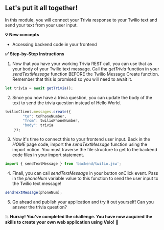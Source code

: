 ## Let's put it all together!

In this module, you will connect your Trivia response to your Twilio text and send your text from your user input.

**:bulb: New concepts**
- Accessing backend code in your frontend

**:white_check_mark: Step-by-Step Instructions**

1. Now that you have your working Trivia REST call, you can use that as your body of your Twilio text message. Call the _getTrivia_ function in your _sendTextMessage_ function BEFORE the Twilio Message Create function. Remember that this is promised so you will need to await it.
```JavaScript
let trivia = await getTrivia();

```


2. Since you now have a trivia question, you can update the body of the text to send the trivia question instead of Hello World.
```JavaScript
twilioClient.messages.create({
        "to": toPhoneNumber,
        "from": twilioPhoneNumber,
        "body": trivia
    });
```

3. Now it's time to connect this to your frontend user input. Back in the _HOME_ page code, import the _sendTextMessage_ function using the import notion. You must traverse the file structure to get to the backend code files in your import statement.
```JavaScript
import { sendTextMessage } from 'backend/twilio.jsw';
```

4. Finall, you can call _sendTextMessage_ in your button onClick event. Pass in the _phoneNum_ variable value to this function to send the user input to the Twilio text message!
```JavaScript
sendTextMessage(phoneNum);
```

5. Go ahead and publish your application and try it out yourself! Can you answer the trivia question?

:boom: **Hurray! You've completed the challenge. You have now acquired the skills to create your own web application using Velo!** :confetti_ball:
